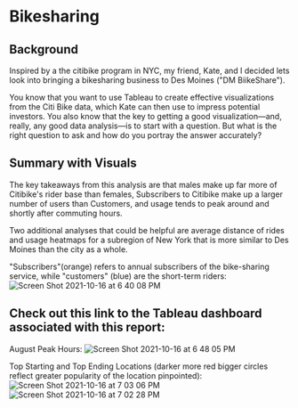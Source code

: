 # Bikesharing

## Background
Inspired by a the citibike program in NYC, my friend, Kate, and I decided lets look into bringing a bikesharing business to Des Moines ("DM BiikeShare"). 

You know that you want to use Tableau to create effective visualizations from the Citi Bike data, which Kate can then use to impress potential investors. You also know that the key to getting a good visualization—and, really, any good data analysis—is to start with a question. But what is the right question to ask and how do you portray the answer accurately?


## Summary with Visuals
The key takeaways from this analysis are that males make up far more of Citibike's rider base than females, Subscribers to Citibike make up a larger number of users than Customers, and usage tends to peak around and shortly after commuting hours.

Two additional analyses that could be helpful are average distance of rides and usage heatmaps for a subregion of New York that is more similar to Des Moines than the city as a whole.


 
"Subscribers"(orange) refers to annual subscribers of the bike-sharing service, while "customers" (blue) are the short-term riders:
![Screen Shot 2021-10-16 at 6 40 08 PM](https://user-images.githubusercontent.com/82982952/137603788-f9c12e27-9d31-46cf-8040-494d68c8c1ee.png)

## Check out this link to the Tableau dashboard associated with this report:

August Peak Hours:
![Screen Shot 2021-10-16 at 6 48 05 PM](https://user-images.githubusercontent.com/82982952/137603897-a21eda31-c078-4f38-acf5-bde5e07ed7a3.png)


Top Starting and Top Ending Locations (darker more red bigger circles reflect greater popularity of the location pinpointed):
![Screen Shot 2021-10-16 at 7 03 06 PM](https://user-images.githubusercontent.com/82982952/137604111-4b456fc0-882a-4ddf-b3b2-1586bd2591e1.png)
![Screen Shot 2021-10-16 at 7 02 28 PM](https://user-images.githubusercontent.com/82982952/137604099-04f30f93-12f8-4318-b4ef-c0b8992a4902.png)






